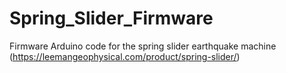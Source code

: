 # Spring_Slider_Firmware
Firmware Arduino code for the spring slider earthquake machine (https://leemangeophysical.com/product/spring-slider/)
